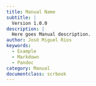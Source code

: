 ```yaml
---
title: Manual Name
subtitle: |
  Version 1.0.0
description: |
  Here goes Manual description.
author: José Miguel Ríos
keywords:
  - Example
  - Markdown
  - Pandoc
category: Manual
documentclass: scrbook
---
```

